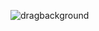 ![dragbackground](https://user-images.githubusercontent.com/71551373/181825592-913b3404-2bbc-40d8-b3b5-47dbb2564221.png)
